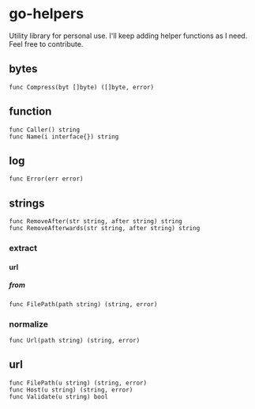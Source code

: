 # go-helpers
Utility library for personal use. I'll keep adding helper functions as I need. Feel free to contribute.

## bytes
    func Compress(byt []byte) ([]byte, error)

## function
    func Caller() string
    func Name(i interface{}) string

## log
    func Error(err error)

## strings
    func RemoveAfter(str string, after string) string
    func RemoveAfterwards(str string, after string) string 

### extract

#### url

##### from
    func FilePath(path string) (string, error)

### normalize
    func Url(path string) (string, error)

## url
    func FilePath(u string) (string, error)
    func Host(u string) (string, error)
    func Validate(u string) bool
